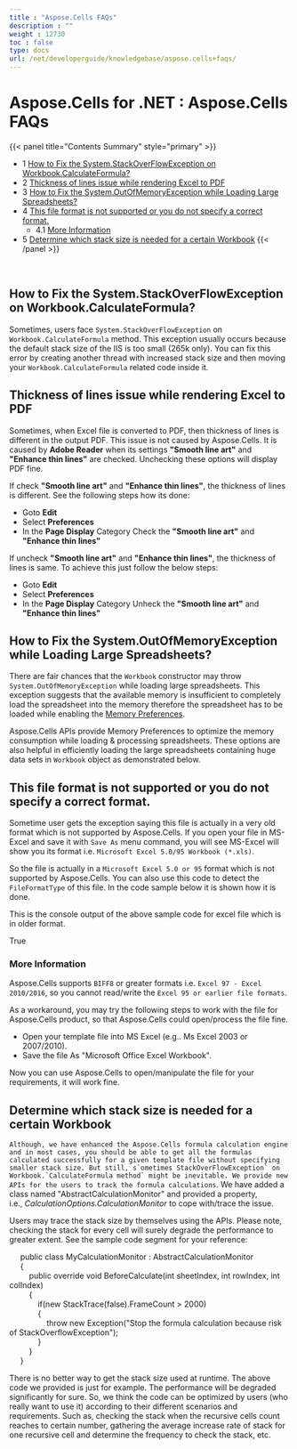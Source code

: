 ```yaml
---
title : "Aspose.Cells FAQs" 
description : "" 
weight : 12730 
toc : false
type: docs
url: /net/developerguide/knowledgebase/aspose.cells+faqs/
---
```


# Aspose.Cells for .NET : Aspose.Cells FAQs


{{< panel title="Contents Summary" style="primary" >}}
*   1 [How to Fix the System.StackOverFlowException on Workbook.CalculateFormula?](#how-to-fix-the-system.stackoverflowexception-on-workbook.calculateformula?)
*   2 [Thickness of lines issue while rendering Excel to PDF](#thickness-of-lines-issue-while-rendering-excel-to-pdf)
*   3 [How to Fix the System.OutOfMemoryException while Loading Large Spreadsheets?](#how-to-fix-the-system.outofmemoryexception-while-loading-large-spreadsheets?)
*   4 [This file format is not supported or you do not specify a correct format.](#this-file-format-is-not-supported-or-you-do-not-specify-a-correct-format.)
    *   4.1 [More Information](#more-information)
*   5 [Determine which stack size is needed for a certain Workbook](#determine-which-stack-size-is-needed-for-a-certain-workbook)
{{< /panel >}}
 

 

## How to Fix the System.StackOverFlowException on Workbook.CalculateFormula?

Sometimes, users face `System.StackOverFlowException` on `Workbook.CalculateFormula` method. This exception usually occurs because the default stack size of the IIS is too small (265k only). You can fix this error by creating another thread with increased stack size and then moving your `Workbook.CalculateFormula` related code inside it.

## Thickness of lines issue while rendering Excel to PDF

Sometimes, when Excel file is converted to PDF, then thickness of lines is different in the output PDF. This issue is not caused by Aspose.Cells. It is caused by **Adobe Reader** when its settings **"Smooth line art"** and **"Enhance thin lines"** are checked. Unchecking these options will display PDF fine.

If check **"Smooth line art"** and **"Enhance thin lines"**, the thickness of lines is different. See the following steps how its done:

*   Goto **Edit**
*   Select **Preferences**
*   In the **Page Display** Category Check the **"Smooth line art"** and **"Enhance thin lines"**

If uncheck **"Smooth line art"** and **"Enhance thin lines"**, the thickness of lines is same. To achieve this just follow the below steps:

*   Goto **Edit**
*   Select **Preferences**
*   In the **Page Display** Category Unheck the **"Smooth line art"** and **"Enhance thin lines"**

## How to Fix the System.OutOfMemoryException while Loading Large Spreadsheets?

There are fair chances that the `Workbook` constructor may throw `System.OutOfMemoryException` while loading large spreadsheets. This exception suggests that the available memory is insufficient to completely load the spreadsheet into the memory therefore the spreadsheet has to be loaded while enabling the [Memory Preferences](http://www.aspose.com/docs/display/cellsnet/Optimizing+Memory+Usage+while+Working+with+Big+Files+having+Large+Datasets).

Aspose.Cells APIs provide Memory Preferences to optimize the memory consumption while loading & processing spreadsheets. These options are also helpful in efficiently loading the large spreadsheets containing huge data sets in `Workbook` object as demonstrated below.

## This file format is not supported or you do not specify a correct format.

Sometime user gets the exception saying this file is actually in a very old format which is not supported by Aspose.Cells. If you open your file in MS-Excel and save it with `Save As` menu command, you will see MS-Excel will show you its format i.e. `Microsoft Excel 5.0/95 Workbook (*.xls)`.

So the file is actually in a `Microsoft Excel 5.0 or 95` format which is not supported by Aspose.Cells. You can also use this code to detect the `FileFormatType` of this file. In the code sample below it is shown how it is done.

  
This is the console output of the above sample code for excel file which is in older format.

True

### More Information

Aspose.Cells supports `BIFF8` or greater formats i.e. `Excel 97 - Excel 2010/2016`, so you cannot read/write the `Excel 95 or earlier file formats`.

As a workaround, you may try the following steps to work with the file for Aspose.Cells product, so that Aspose.Cells could open/process the file fine.

*   Open your template file into MS Excel (e.g.. Ms Excel 2003 or 2007/2010).
*   Save the file As "Microsoft Office Excel Workbook".

Now you can use Aspose.Cells to open/manipulate the file for your requirements, it will work fine.

## Determine which stack size is needed for a certain Workbook

``Although, we have enhanced the Aspose.Cells formula calculation engine and in most cases, you should be able to get all the formulas calculated successfully for a given template file without specifying smaller stack size. But still, s`ometimes StackOverFlowException` on Workbook.`CalculateFormula method` might be inevitable. We provide new APIs for the users to track the formula calculations``. We have added a class named "AbstractCalculationMonitor" and provided a property, i.e., *CalculationOptions.CalculationMonitor* to cope with/trace the issue.

Users may trace the stack size by themselves using the APIs. Please note, checking the stack for every cell will surely degrade the performance to greater extent. See the sample code segment for your reference:

     public class MyCalculationMonitor : AbstractCalculationMonitor   
     {   
         public override void BeforeCalculate(int sheetIndex, int rowIndex, int colIndex)   
         {   
             if(new StackTrace(false).FrameCount > 2000)   
             {   
                 throw new Exception("Stop the formula calculation because risk of StackOverflowException");   
             }   
         }   
     } 

There is no better way to get the stack size used at runtime. The above code we provided is just for example. The performance will be degraded significantly for sure. So, we think the code can be optimized by users (who really want to use it) according to their different scenarios and requirements. Such as, checking the stack when the recursive cells count reaches to certain number, gathering the average increase rate of stack for one recursive cell and determine the frequency to check the stack, etc.

